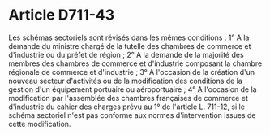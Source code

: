 # Article D711-43

Les schémas sectoriels sont révisés dans les mêmes conditions :   1° A la demande du ministre chargé de la tutelle des chambres de commerce et d'industrie ou du préfet de région ;   2° A la demande de la majorité des membres des chambres de commerce et d'industrie composant la chambre régionale de commerce et d'industrie ;   3° A l'occasion de la création d'un nouveau secteur d'activités ou de la modification des conditions de la gestion d'un équipement portuaire ou aéroportuaire ;   4° A l'occasion de la modification par l'assemblée des chambres françaises de commerce et d'industrie du cahier des charges prévu au 1° de l'article L. 711-12, si le schéma sectoriel n'est pas conforme aux normes d'intervention issues de cette modification.